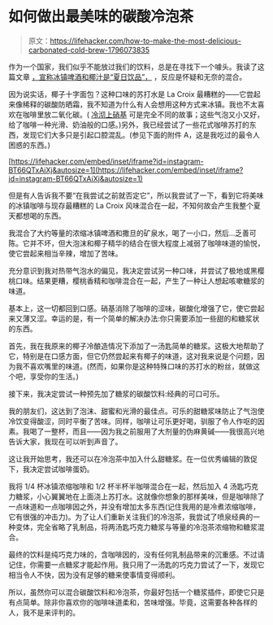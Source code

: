 # 如何做出最美味的碳酸冷泡茶

> 原文：<https://lifehacker.com/how-to-make-the-most-delicious-carbonated-cold-brew-1796073835>

作为一个国家，我们似乎不能放过我们的饮料，总是在寻找下一个噱头。我读了这篇文章 [，宣称冰镇啤酒和椰汁是“夏日饮品”，](https://www.sbnation.com/2017/6/12/15782844/cold-brew-coffee-and-coconut-la-croix-is-the-drink-of-the-summer) ，反应是怀疑和无奈的混合。



因为说实话，椰子十字面包？这种口味的苏打水是 La Croix 最糟糕的——它尝起来像稀释的碳酸防晒霜，我不知道为什么有人会想用这种方式来冰镇。我也不太喜欢在咖啡里放二氧化碳。( [冷沏上硝基](http://www.esquire.com/food-drink/drinks/a35593/nitro-coffee-explained/) 可是完全不同的故事；这些气泡又小又好，给了咖啡一种光滑、奶油般的口感。)另外，我已经尝试了一些花式咖啡苏打的东西，发现它们大多只是引起口腔混乱。(参见下面的附件 A，这是我吃过的最令人困惑的东西。)

 [https://lifehacker.com/embed/inset/iframe?id=instagram-BT66QTxAiXj&autosize=1](https://lifehacker.com/embed/inset/iframe?id=instagram-BT66QTxAiXj&autosize=1) 

但是有人告诉我不要“在我尝试之前就否定它”，所以我尝试了一下，看到它将美味的冰镇咖啡与现存最糟糕的 La Croix 风味混合在一起，不知何故会产生我整个夏天都想喝的东西。

我混合了大约等量的浓缩冰镇啤酒和撒旦的矿泉水，喝了一小口，然后...乏善可陈。它并不坏，但大泡沫和椰子精华的结合在很大程度上减弱了咖啡味道的愉悦，使它尝起来相当辛辣，增加了苦味。

充分意识到我对热带气泡水的偏见，我决定尝试另一种口味，并尝试了极地或黑樱桃口味。结果更糟，樱桃香精和咖啡混合在一起，产生了一种让人想起咳嗽糖浆的味道。

基本上，这一切都回到口感。硝基消除了咖啡的涩味，碳酸化增强了它，使它尝起来又薄又涩。幸运的是，有一个简单的解决办法:你只需要添加一些甜的和糖浆状的东西。

首先，我在我原来的椰子冷酿造情况下添加了一汤匙简单的糖浆。这极大地帮助了它，特别是在口感方面，但它仍然尝起来有椰子的味道，这对我来说是个问题，因为我不喜欢嘴里的味道。(然而，如果你是这种特殊口味的苏打水的粉丝，就做这个吧，享受你的生活。)

接下来，我决定尝试一种预先加了糖浆的碳酸饮料:经典的可口可乐。

我的朋友们，这达到了泡沫、甜蜜和光滑的最佳点。可乐的甜糖浆味防止了气泡使冷饮变得酸涩，同时平衡了苦味。同样，咖啡让可乐更好喝，驯服了令人作呕的因素。我喝了一整杯，而且——因为我之前服用了大剂量的伪麻黄碱——我很高兴地告诉大家，我现在可以听到声音了。

这让我开始思考，我还可以在冷泡茶中加入什么甜糖浆。在一位优秀编辑的敦促下，我决定尝试咖啡蛋奶。

我将 1/4 杯冰镇浓缩咖啡和 1/2 杯半杯半咖啡混合在一起，然后加入 4 汤匙巧克力糖浆，小心翼翼地在上面浇上苏打水。这就像你想象的那样美味，但是咖啡除了一点味道和一点咖啡因之外，并没有增加太多东西(记住我用的是冷煮浓缩咖啡，它有很强的冲击力)。为了让人们重新关注我们的冷泡茶，我尝试了喷泉经典的一种变体，完全省略了乳制品，将两汤匙巧克力糖浆与等量的冷泡茶浓缩物和糖浆混合。

最终的饮料是纯巧克力味的，含咖啡因的，没有任何乳制品带来的沉重感。不过请记住，你需要一点糖浆才能起作用。我只用了一汤匙的巧克力尝试了一下，发现它相当令人不快，因为没有足够的糖来使事情变得顺利。

所以，虽然你可以混合碳酸饮料和冷泡茶，你最好包括一个糖浆插件，即使它只是有点简单。除非你喜欢你的咖啡味道柔和，苦味增强。毕竟，这需要各种各样的人，我不是来评判的。